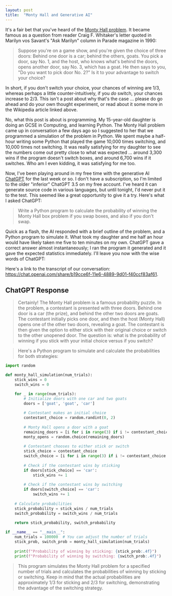 ```yaml
---
layout: post
title:  "Monty Hall and Generative AI"
---
```


It's a fair bet that you've heard of the [Monty Hall problem](https://en.wikipedia.org/wiki/Monty_Hall_problem).  It became famous as a question from reader Craig F. Whitaker's letter quoted in Marilyn vos Savant's "Ask Marilyn" column in Parade magazine in 1990:

> Suppose you're on a game show, and you're given the choice of three doors: Behind one door is a car; behind the others, goats. You pick a door, say No. 1, and the host, who knows what's behind the doors, opens another door, say No. 3, which has a goat. He then says to you, "Do you want to pick door No. 2?" Is it to your advantage to switch your choice?

In short, if you don't switch your choice, your chances of winning are 1/3, whereas perhaps a little counter-intuitively, if you _do_ switch, your chances increase to 2/3. This isn't a post about why that's the case ... please do go ahead and do your own thought experiment, or read about it some more in the Wikipedia article linked above.

No, what this post is about is programming. My 15-year-old daughter is doing an GCSE in Computing, and learning Python.  The Monty Hall problem came up in conversation a few days ago so I suggested to her that we programmed a simulation of the problem in Python.  We spent maybe a half-hour writing some Python that played the game 10,000 times switching, and 10,000 times not switching.  It was really satisfying for my daughter to see the numbers come out pretty close to what was expected ... around 3,300 wins if the program doesn't switch boxes, and around 6,700 wins if it switches.  Who am I even kidding, it was satisfying for me too.

Now, I've been playing around in my free time with the generative AI [ChatGPT](https://chat.openai.com) for the last week or so.  I don't have a subscription, so I'm limited to the older "inferior" ChatGPT 3.5 on my free account.  I've heard it can generate source code in various languages, but until tonight, I'd never put it to the test.  This seemed like a great opportunity to give it a try.  Here's what I asked ChatGPT:

> Write a Python program to calculate the probability of winning the Monty Hall box problem if you swap boxes, and also if you don't swap.

Quick as a flash, the AI responded with a brief outline of the problem, and a Python program to simulate it.  What took my daughter and me half an hour would have likely taken me five to ten minutes on my own.  ChatGPT gave a correct answer almost instantaneously; I ran the program it generated and it gave the expected statistics immediately.  I'll leave you now with the wise words of ChatGPT:

Here's a link to the transcript of our conversation: https://chat.openai.com/share/b19cce6f-11e6-4889-9d01-f40ccf83af61.

## ChatGPT Response

> Certainly! The Monty Hall problem is a famous probability puzzle. In the problem, a contestant is presented with three doors. Behind one door is a car (the prize), and behind the other two doors are goats. The contestant initially picks one door, and then the host (Monty Hall) opens one of the other two doors, revealing a goat. The contestant is then given the option to either stick with their original choice or switch to the other unopened door. The question is: what is the probability of winning if you stick with your initial choice versus if you switch?

> Here's a Python program to simulate and calculate the probabilities for both strategies:

```python
import random

def monty_hall_simulation(num_trials):
    stick_wins = 0
    switch_wins = 0

    for _ in range(num_trials):
        # Initialize doors with one car and two goats
        doors = ['goat', 'goat', 'car']
        
        # Contestant makes an initial choice
        contestant_choice = random.randint(0, 2)
        
        # Monty Hall opens a door with a goat
        remaining_doors = [i for i in range(3) if i != contestant_choice and doors[i] == 'goat']
        monty_opens = random.choice(remaining_doors)
        
        # Contestant chooses to either stick or switch
        stick_choice = contestant_choice
        switch_choice = [i for i in range(3) if i != contestant_choice and i != monty_opens][0]
        
        # Check if the contestant wins by sticking
        if doors[stick_choice] == 'car':
            stick_wins += 1
        
        # Check if the contestant wins by switching
        if doors[switch_choice] == 'car':
            switch_wins += 1
    
    # Calculate probabilities
    stick_probability = stick_wins / num_trials
    switch_probability = switch_wins / num_trials
    
    return stick_probability, switch_probability

if __name__ == "__main__":
    num_trials = 100000  # You can adjust the number of trials
    stick_prob, switch_prob = monty_hall_simulation(num_trials)
    
    print(f"Probability of winning by sticking: {stick_prob:.4f}")
    print(f"Probability of winning by switching: {switch_prob:.4f}")
```

> This program simulates the Monty Hall problem for a specified number of trials and calculates the probabilities of winning by sticking or switching. Keep in mind that the actual probabilities are approximately 1/3 for sticking and 2/3 for switching, demonstrating the advantage of the switching strategy.
